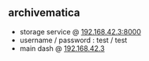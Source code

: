 ## archivematica

* storage service @ [192.168.42.3:8000](192.168.42.3:8000)
 * username / password : test / test
* main dash @ [192.168.42.3](192.168.42.3)
